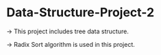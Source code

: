 # Data-Structure-Project-2
-> This project includes tree data structure.

-> Radix Sort algorithm is used in this project.


